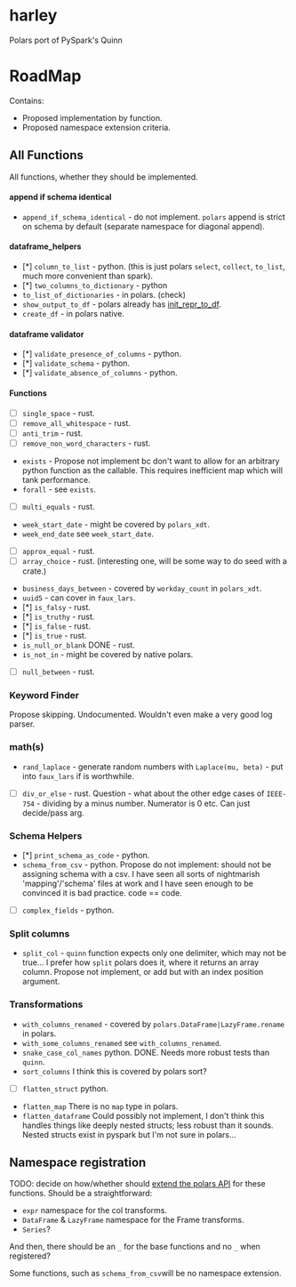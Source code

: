 # harley
Polars port of PySpark's Quinn


# RoadMap
Contains:
* Proposed implementation by function.
* Proposed namespace extension criteria.

## All Functions
All functions, whether they should be implemented.

#### append if schema identical
* `append_if_schema_identical` - do not implement. `polars` append is strict on schema by default (separate namespace for diagonal append).
#### dataframe_helpers
* [*] `column_to_list` - python. (this is just polars `select`, `collect`, `to_list`, much more convenient than spark).
* [*] `two_columns_to_dictionary` - python
* `to_list_of_dictionaries` - in polars. (check)
* `show_output_to_df` - polars already has [init_repr_to_df](https://docs.pola.rs/api/python/stable/reference/api/polars.from_repr.html).
* `create_df` - in polars native.

#### dataframe validator
* [*] `validate_presence_of_columns` - python.
* [*] `validate_schema` - python.
* [*] `validate_absence_of_columns` - python.

#### Functions
* [ ] `single_space` - rust.
* [ ] `remove_all_whitespace` - rust.
* [ ] `anti_trim` - rust.
* [ ] `remove_non_word_characters` - rust.
* `exists` - Propose not implement bc don't want to allow for an arbitrary python function as the callable. This requires inefficient map which will tank performance.
* `forall` - see `exists`.
* [ ] `multi_equals` - rust.
* `week_start_date` - might be covered by `polars_xdt`.
* `week_end_date` see `week_start_date`.
* [ ] `approx_equal` - rust.
* [ ] `array_choice` - rust. (interesting one, will be some way to do seed with a crate.)
* `business_days_between` - covered by `workday_count` in `polars_xdt`.
* `uuid5` - can cover in `faux_lars`.
* [*] `is_falsy` - rust.
* [*] `is_truthy` - rust.
* [*] `is_false` - rust.
* [*] `is_true` - rust.
* `is_null_or_blank` DONE - rust.
* `is_not_in` - might be covered by native polars.
* [ ] `null_between` - rust.

### Keyword Finder
Propose skipping. Undocumented.
Wouldn't even make a very good log parser.

### math(s)
* `rand_laplace` - generate random numbers with `Laplace(mu, beta)` - put into `faux_lars` if is worthwhile.
* [ ] `div_or_else` - rust. Question - what about the other edge cases of `IEEE-754` - dividing by a minus number. Numerator is 0 etc. Can just decide/pass arg.

### Schema Helpers
* [*] `print_schema_as_code` - python.
* `schema_from_csv` - python. Propose do not implement: should not be assigning schema with a csv. I have seen all sorts of nightmarish 'mapping'/'schema' files at work and I have seen enough to be convinced it is bad practice. code == code.
* [ ] `complex_fields` - python.

### Split columns
* `split_col` - `quinn` function expects only one delimiter, which may not be true... I prefer how `split` polars does it, where it returns an array column. Propose not implement, or add but with an index position argument.

### Transformations
* `with_columns_renamed` - covered by `polars.DataFrame|LazyFrame.rename` in polars.
* `with_some_columns_renamed` see `with_columns_renamed`.
* `snake_case_col_names` python. DONE. Needs more robust tests than `quinn`.
* `sort_columns` I think this is covered by polars sort?
* [ ] `flatten_struct` python.
* `flatten_map` There is no `map` type in polars.
* `flatten_dataframe` Could possibly not implement, I don't think this handles things like deeply nested structs; less robust than it sounds. Nested structs exist in pyspark but I'm not sure in polars...


## Namespace registration
TODO: decide on how/whether should [extend the polars API](https://docs.pola.rs/api/python/stable/reference/api.html) for these functions. 
Should be a straightforward:
* `expr` namespace for the col transforms.
* `DataFrame` & `LazyFrame` namespace for the Frame transforms.
* `Series`?

And then, there should be an `_` for the base functions and no `_` when registered?

Some functions, such as `schema_from_csv`will be no namespace extension.
